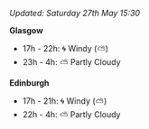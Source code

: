 *Updated: Saturday 27th May 15:30*

**Glasgow**

* 17h - 22h: :cyclone: Windy (:partly_sunny:)
* 23h - 4h: :partly_sunny: Partly Cloudy

**Edinburgh**

* 17h - 21h: :cyclone: Windy (:partly_sunny:)
* 22h - 4h: :partly_sunny: Partly Cloudy
